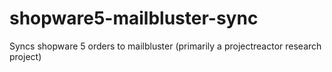 # shopware5-mailbluster-sync
Syncs shopware 5 orders to mailbluster (primarily a projectreactor research project)

